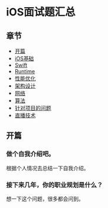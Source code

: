# iOS面试题汇总

## 章节
- [开篇](#开篇)  
- [iOS基础](https://github.com/buptwsgprivate/iOSInterview/blob/master/iOS基础.md)
- [Swift](https://github.com/buptwsgprivate/iOSInterview/blob/master/Swift加强.md)
- [Runtime](https://github.com/buptwsgprivate/iOSInterview/blob/master/Runtime.md)
- [性能优化](https://github.com/buptwsgprivate/iOSInterview/blob/master/性能优化.md)
- [架构设计](https://github.com/buptwsgprivate/iOSInterview/blob/master/架构设计.md)
- [网络](https://github.com/buptwsgprivate/iOSInterview/blob/master/网络.md)
- [算法](https://github.com/buptwsgprivate/iOSInterview/blob/master/算法.md)
- [针对项目的问题](https://github.com/buptwsgprivate/iOSInterview/blob/master/针对项目的问题.md)
- [直播技术](https://github.com/buptwsgprivate/iOSInterview/blob/master/直播技术.md)

## 开篇
### 做个自我介绍吧。
根据个人情况去总结一下自我介绍。

### 接下来几年，你的职业规划是什么？
想一下这个问题，很多都会问到。
